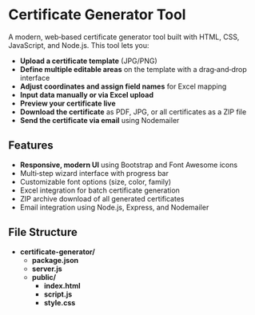 # Certificate Generator Tool

A modern, web‑based certificate generator tool built with HTML, CSS, JavaScript, and Node.js. This tool lets you:

- **Upload a certificate template** (JPG/PNG)
- **Define multiple editable areas** on the template with a drag‑and‑drop interface
- **Adjust coordinates and assign field names** for Excel mapping
- **Input data manually or via Excel upload**
- **Preview your certificate live**
- **Download the certificate** as PDF, JPG, or all certificates as a ZIP file
- **Send the certificate via email** using Nodemailer

## Features

- **Responsive, modern UI** using Bootstrap and Font Awesome icons
- Multi‑step wizard interface with progress bar
- Customizable font options (size, color, family)
- Excel integration for batch certificate generation
- ZIP archive download of all generated certificates
- Email integration using Node.js, Express, and Nodemailer

## File Structure
- **certificate-generator/**
  - **package.json**
  - **server.js**
  - **public/**
    - **index.html**
    - **script.js**
    - **style.css**


